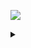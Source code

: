 ![](https://komarev.com/ghpvc/?username=notcarlton)
<details>
<summary></summary>
<a href="https://discord.com/users/828417261042794516">
  <img src="https://lanyard-profile-readme.vercel.app/api/828417261042794516" align="left" />
</a>


![](https://github-readme-stats.vercel.app/api/top-langs/?username=notcarlton&theme=dark)

![](https://github-readme-stats.vercel.app/api?username=notcarlton&show_icons=true&theme=dark)
</details>
